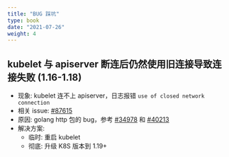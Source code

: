 ```yaml
---
title: "BUG 踩坑"
type: book
date: "2021-07-26"
weight: 4
---
```


## kubelet 与 apiserver 断连后仍然使用旧连接导致连接失败 (1.16-1.18)

* 现象: kubelet 连不上 apiserver，日志报错 `use of closed network connection`
* 相关 issue: [#87615](https://github.com/kubernetes/kubernetes/issues/87615)
* 原因: golang http 包的 bug，参考 [#34978](https://github.com/golang/go/issues/34978) 和 [#40213](https://github.com/golang/go/issues/40213)
* 解决方案:
  * 临时: 重启 kubelet
  * 彻底: 升级 K8S 版本到 1.19+